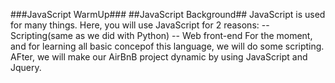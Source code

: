###JavaScript WarmUp###
##JavaScript Background##
JavaScript is used for many things. Here, you will use JavaScript for 2 reasons:
-- Scripting(same as we did with Python)
-- Web front-end
For the moment, and for learning all basic concepof this language, we will do some scripting.
AFter, we will make our AirBnB project dynamic by using JavaScript and Jquery.
